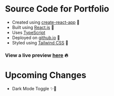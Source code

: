 # Source Code for Portfolio

- Created using [create-react-app](https://create-react-app.dev) 🔨
- Built using [React.js](https://nextjs.org) 🎉
- Uses [TypeScript](https://www.typescriptlang.org/)
- Deployed on [github.io](https://divyansh-dxn.github.io/) 🚀
- Styled using [Tailwind CSS](https://tailwindcss.com) 🎨

### View a live preview [here](https://divyansh-dxn.github.io/) 🔥

# Upcoming Changes

- Dark Mode Toggle ✨🌙
